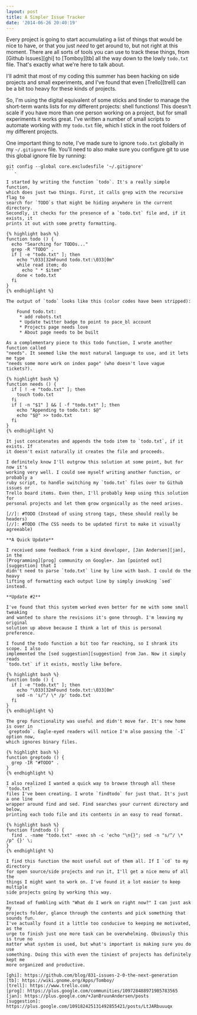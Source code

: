 ```yaml
---
layout: post
title: A Simpler Issue Tracker
date: '2014-06-26 20:40:19'
---
```


Every project is going to start accumulating a list of things that would be nice
to have, or that you just *need* to get around to, but not right at this moment.
There are all sorts of tools you can use to track these things, from [Github
Issues][ghi] to [Tomboy][tb] all the way down to the lowly `todo.txt` file.
That's exactly what we're here to talk about.

I'll admit that most of my coding this summer has been hacking on side projects
and small experiments, and I've found that even [Trello][trell] can be a bit too
heavy for these kinds of projects.

So, I'm using the digital equivalent of some sticks and tinder to manage the
short-term wants lists for my different projects: shell functions! This doesn't
scale if you have more than one person working on a project, but for small
experiments it works great.  I've written a number of small scripts to automate
working with my `todo.txt` file, which I stick in the root folders of my
different projects.

One important thing to note, I've made sure to ignore `todo.txt` globally in my
`~/.gitignore` file. You'll need to also make sure you configure git to use this
global ignore file by running:

```
git config --global core.excludesfile '~/.gitignore'
```.

I started by writing the function `todo`. It's a really simple function,
which does just two things. First, it calls grep with the recursive flag to
search for `TODO`s that might be hiding anywhere in the current directory.
Secondly, it checks for the presence of a `todo.txt` file and, if it exists, it
prints it out with some pretty formatting.

{% highlight bash %}
function todo () {
  echo "Searching for TODOs..."
  grep -R "TODO" .
  if [ -e "todo.txt" ]; then
    echo "\033[32mFound todo.txt:\033[0m"
    while read item; do
      echo " * $item"
    done < todo.txt
  fi
}
{% endhighlight %}

The output of `todo` looks like this (color codes have been stripped):

    Found todo.txt:
     * add robots.txt
     * Update twitter badge to point to pace_bl account
     * Projects page needs love
     * About page needs to be built

As a complementary piece to this todo function, I wrote another function called
"needs". It seemed like the most natural language to use, and it lets me type
"needs some more work on index page" (who doesn't love vague tickets?).

{% highlight bash %}
function needs () {
  if [ ! -e "todo.txt" ]; then
    touch todo.txt
  fi
  if [ -n "$1" ] && [ -f "todo.txt" ]; then
    echo "Appending to todo.txt: $@"
    echo "$@" >> todo.txt
  fi
}
{% endhighlight %}

It just concatenates and appends the todo item to `todo.txt`, if it exists. If
it doesn't exist naturally it creates the file and proceeds.

I definitely know I'll outgrow this solution at some point, but for now it's
working very well. I could see myself writing another function, or probably a
ruby script, to handle switching my `todo.txt` files over to Github issues or
Trello board items. Even then, I'll probably keep using this solution for
personal projects and let them grow organically as the need arises.

[//]: #TODO (Instead of using strong tags, these should really be headers)
[//]: #TODO (The CSS needs to be updated first to make it visually agreeable)

**A Quick Update**

I received some feedback from a kind developer, [Jan Andersen][jan], in the
[Programming][prog] community on Google+. Jan [pointed out][suggestion] that I
didn't need to parse `todo.txt` line by line with bash. I could do the heavy
lifting of formatting each output line by simply invoking `sed` instead.

**Update #2**

I've found that this system worked even better for me with some small tweaking
and wanted to share the revisions it's gone through. I'm leaving my original
solution up above because I think a lot of this is personal preference.

I found the todo function a bit too far reaching, so I shrank its scope. I also
implemented the [sed suggestion][suggestion] from Jan. Now it simply reads
`todo.txt` if it exists, mostly like before.

{% highlight bash %}
function todo () {
  if [ -e "todo.txt" ]; then
    echo "\033[32mFound todo.txt:\033[0m"
    sed -n 's/^/ \* /p' todo.txt
  fi
}
{% endhighlight %}

The grep functionality was useful and didn't move far. It's new home is over in
`greptodo`. Eagle-eyed readers will notice I'm also passing the `-I` option now,
which ignores binary files.

{% highlight bash %}
function greptodo () {
  grep -IR "#TODO" .
}
{% endhighlight %}

I also realized I wanted a quick way to browse through all these `todo.txt`
files I've been creating. I wrote `findtodo` for just that. It's just a one line
wrapper around find and sed. Find searches your current directory and below,
printing each todo file and its contents in an easy to read format.

{% highlight bash %}
function findtodo () {
  find . -name "todo.txt" -exec sh -c 'echo "\n{}"; sed -n "s/^/ \* /p" {}' \;
}
{% endhighlight %}

I find this function the most useful out of them all. If I `cd` to my directory
for open source/side projects and run it, I'll get a nice menu of all the
things I might want to work on. I've found it a lot easier to keep multiple
side projects going by working this way.

Instead of fumbling with "What do I work on right now?" I can just ask my
projects folder, glance through the contents and pick something that sounds fun.
I've actually found it a little too conducive to keeping me motivated, as the
urge to finish just one more task can be overwhelming. Obviously this is true no
matter what system is used, but what's important is making sure you do use
something. Doing this with even the tiniest of projects has definitely kept me
more organized and productive.

[ghi]: https://github.com/blog/831-issues-2-0-the-next-generation
[tb]: https://wiki.gnome.org/Apps/Tomboy/
[trell]: https://www.trello.com/
[prog]: https://plus.google.com/communities/109728488971985783565
[jan]: https://plus.google.com/+JanBruunAndersen/posts
[suggestion]: https://plus.google.com/109182425131492855421/posts/LtJARbuuuqx
